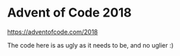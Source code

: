 # Advent of Code 2018


https://adventofcode.com/2018

The code here is as ugly as it needs to be, and no uglier :)